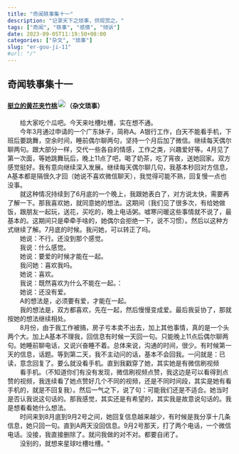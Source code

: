 ```yaml
---
title: "奇闻轶事集十一"
description: "记录天下之琐事，供观赏之。"
tags: ["奇闻", "轶事", "感情", "倾诉"]
date: 2023-09-05T11:19:50+08:00
categories: ["杂文", "琐事"]
slug: "er-gou-ji-11"
#url: "/"
---
```


## 奇闻轶事集十一
#### [挺立的黄花夹竹桃]()<img src="https://static.tuodan.tech/public/images/anonymous/plant/yingkesong.png" style="width:20px; height:20px; border-radius:10px;"/>（杂文琐事）

&emsp;&emsp;给大家吃个瓜吧。今天来吐槽吐槽，实在想不通。  
&emsp;&emsp;今年3月通过申请的一个广东妹子，简称A。A银行工作，白天不能看手机，下班后要跳舞，空余时间，睡前偶尔聊两句，坚持一个月后加了微信。继续每天偶尔聊两句。跟大部分一样，交代一些各自的情感，工作之类，兴趣爱好等。4月见了第一次面，等她跳舞玩后，晚上11点了吧，喝了奶茶，吃了宵夜，送她回家。双方感觉挺好。我有意向继续深入发展。继续每天偶尔聊几句，我基本秒回对方信息，A基本都是隔很久才回（她说不喜欢微信聊天），我觉得可能不熟，回复慢一点也没事。  
&emsp;&emsp;就这种情况持续到了6月底的一个晚上，我跟她表白了，对方说太快，需要再了解一下。那我喜欢她，就同意她的想法。这期间（我们见了很多次，有给她做饭，跟朋友一起玩，送花，买吃的，晚上电话粥。嘘寒问暖这些事情就不说了，最基本的。这期间只是牵牵手啥的，她偶尔会拒绝一下，说不习惯）。然后以这种方式继续了解。7月底的时候。我问她，可以转正了吗。  
&emsp;&emsp;她说：不行。还没到那个感觉。  
&emsp;&emsp;我说：什么感觉。  
&emsp;&emsp;她说：要爱的时候才能在一起。  
&emsp;&emsp;我问她：喜欢我吗。  
&emsp;&emsp;她说：喜欢。  
&emsp;&emsp;我说：既然喜欢为什么不能在一起。：  
&emsp;&emsp;她说：还没有爱。  
&emsp;&emsp;A的想法是，必须要有爱，才能在一起。  
&emsp;&emsp;我的想法是，双方都喜欢，先在一起，然后慢慢变成爱。最后我妥协了，那就按她的想法继续相处。  
&emsp;&emsp;8月份，由于我工作被搞，房子亏本卖不出去，加上其他事情，真的是一个头两个大。加上A基本不理我，回信息有时候一天回一句。只能晚上11点后偶尔聊两句。她睡前聊电话，又说兴奋睡不着。总体来说，沟通的时间，很少。有时候第一天的信息，话题。等到第二天，我不主动问的话，基本不会回我。一问就是：已读，意念回复了。要么就没看手机。直到我戳穿了她，其实她是有微信刷视频  
&emsp;&emsp;看手机。（不知道你们有没有发现，微信刷视频点赞，我这边是可以看得到点赞的视频，我连续看了她点赞好几个不同的视频，还是不同时间段，其实是她有看手机的，就是不回复我）。然后一气之下，说了句：可能我们还是不适合。她当时是否认我说这句话的。那我感觉，其实还是有希望的，其实我是故意说句话的。我是想看看她什么想法。  
&emsp;&emsp;时间来到8月底到9月2号之间，她回复信息越来越少，有时候是我分享十几条信息，她只回一句。直到A两天没回信息。9月2号那天，打了两个电话，一个微信电话。没接，我直接删除了。就问我做的对不对。都要自闭了。  
&emsp;&emsp;没别的，就想来星球吐槽吐槽。"